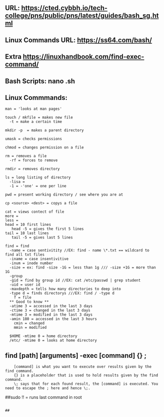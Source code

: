 ## URL:   https://cted.cybbh.io/tech-college/pns/public/pns/latest/guides/bash_sg.html

## Linux Commands URL: https://ss64.com/bash/   

## Extra https://linuxhandbook.com/find-exec-command/

## Bash Scripts: nano <name>.sh

## Linux Commmands:
```
man = 'looks at man pages'

touch / mkfile = makes new file
  -t = make a certain time

mkdir -p  = makes a parent directory

umask = checks permissions

chmod = changes permission on a file

rm = removes a file
  -rf = forces to remove

rmdir = removes directory

ls = long listing of directory
  -lisa = 
  -1 = -'one' = one per line

pwd = present working directory / see where you are at

cp <source> <dest> = copys a file

cat = views contect of file
more =
less =
head = 10 first lines
   head -5 = gives the first 5 lines
tail = 10 last lines
   tail -5 = gives last 5 lines

find = find 
  -name = case sentivitity //EX: find - name \*.txt == wildcard to find all txt files
  -iname = case insentivitive
  -inum = inode number
  -size = ex: find -size -1G = less than 1g /// -size +1G = more than 1G
  -group
  -gid = find by group id //EX: cat /etc/passwd | grep student
  -uid = user id
  -maxdepth = tells how many directories to deep into
  -type d = finds directorys ///EX: find / -type d
    f = file
  ** Good to know **
  -atime 3 = accessed in the last 3 days
  -ctime 3 = changed in the last 3 days
  -mtime 3 = modified in the last 3 days
  -amin 180 = accessed in the last 3 hours
    cmin = changed 
    mmin = modified

  $HOME -mtime 0 = home directory
  /etc/ -mtime 0 = looks at home directory
```

## find [path] [arguments] -exec [command] {} \; 
```
    [command] is what you want to execute over results given by the find command.
    {} is a placeholder that is used to hold results given by the find command.
    \; says that for each found result, the [command] is executed. You need to escape the ; here and hence \;.
```

##sudo !! = runs last command in root



  


```

##

